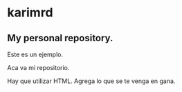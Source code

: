 # karimrd
## My personal repository.
<p>Este es un ejemplo.</p>
<p>Aca va mi repositorio.</p>
<p>Hay que utilizar HTML. Agrega lo que se te venga en gana.</p>
 
